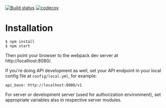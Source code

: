 [![Build status](https://travis-ci.org/City-of-Helsinki/linkedevents-ui.svg?branch=master)](https://travis-ci.org/City-of-Helsinki/linkedevents-ui)
[![codecov](https://codecov.io/gh/City-of-Helsinki/linkedevents-ui/branch/master/graph/badge.svg)](https://codecov.io/gh/City-of-Helsinki/linkedevents-ui)

# Installation

```
$ npm install
$ npm start
```

Then point your browser to the webpack dev server at http://localhost:8080/.

If you're doing API development as well, set your API endpoint in your
local config file at `config/local.yml`, for example:

    api_base: http://localhost:8000/v1

For server or development server (used for authorization environment), set appropriate variables also in respective server modules.
